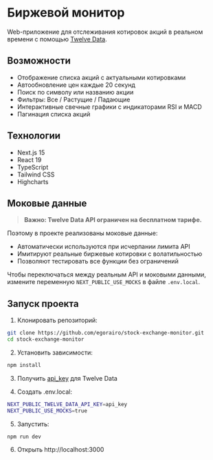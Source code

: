 # Биржевой монитор

Web-приложение для отслеживания котировок акций в реальном времени с помощью [Twelve Data](https://twelvedata.com/docs).

## Возможности

- Отображение списка акций с актуальными котировками
- Автообновление цен каждые 20 секунд
- Поиск по символу или названию акции
- Фильтры: Все / Растущие / Падающие
- Интерактивные свечные графики с индикаторами RSI и MACD
- Пагинация списка акций

## Технологии

- Next.js 15
- React 19
- TypeScript
- Tailwind CSS
- Highcharts

## Моковые данные

> **Важно: Twelve Data API ограничен на бесплатном тарифе.**

Поэтому в проекте реализованы моковые данные:

- Автоматически используются при исчерпании лимита API
- Имитируют реальные биржевые котировки с волатильностью
- Позволяют тестировать все функции без ограничений

Чтобы переключаться между реальным API и моковыми данными, измените переменную `NEXT_PUBLIC_USE_MOCKS` в файле `.env.local`.

## Запуск проекта

1. Клонировать репозиторий:

```bash
git clone https://github.com/egorairo/stock-exchange-monitor.git
cd stock-exchange-monitor
```

2. Установить зависимости:

```bash
npm install
```

3. Получить [api_key](https://twelvedata.com/account/api-keys) для Twelve Data

4. Создать .env.local:

```bash
NEXT_PUBLIC_TWELVE_DATA_API_KEY=api_key
NEXT_PUBLIC_USE_MOCKS=true
```

5. Запустить:

```bash
npm run dev
```

6. Открыть http://localhost:3000
